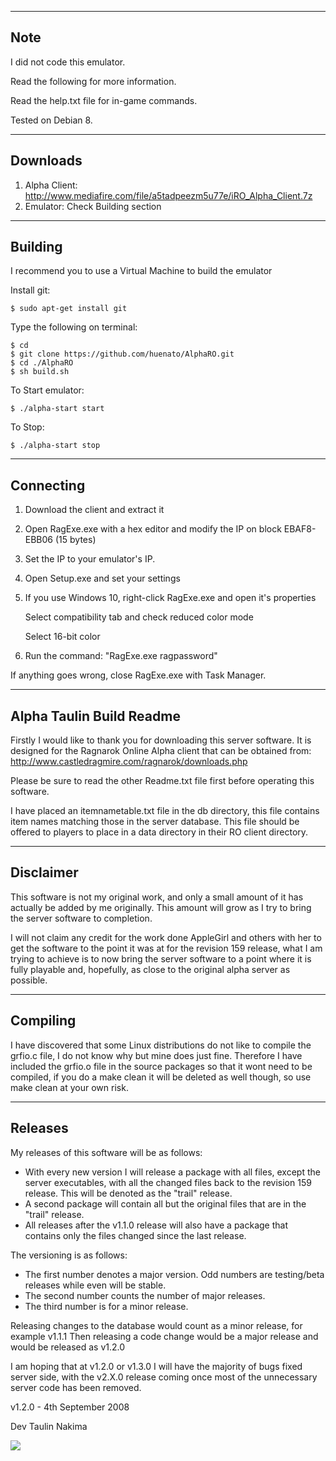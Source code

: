--------------------------------------------------------------
Note
--------------------------------------------------------------

I did not code this emulator.

Read the following for more information.

Read the help.txt file for in-game commands.

Tested on Debian 8.

--------------------------------------------------------------
Downloads
--------------------------------------------------------------

1. Alpha Client: http://www.mediafire.com/file/a5tadpeezm5u77e/iRO_Alpha_Client.7z
2. Emulator: Check Building section

--------------------------------------------------------------
Building
--------------------------------------------------------------

I recommend you to use a Virtual Machine to build the emulator

Install git:
```
$ sudo apt-get install git
```

Type the following on terminal:
```
$ cd
$ git clone https://github.com/huenato/AlphaRO.git
$ cd ./AlphaRO
$ sh build.sh
```

To Start emulator:
```
$ ./alpha-start start
```

To Stop:
```
$ ./alpha-start stop
```

--------------------------------------------------------------
Connecting
--------------------------------------------------------------

1. Download the client and extract it
2. Open RagExe.exe with a hex editor and modify the IP on block EBAF8-EBB06 (15 bytes)
3. Set the IP to your emulator's IP.
4. Open Setup.exe and set your settings
5. If you use Windows 10, right-click RagExe.exe and open it's properties

	Select compatibility tab and check reduced color mode
	
	Select 16-bit color
6. Run the command: "RagExe.exe ragpassword"

If anything goes wrong, close RagExe.exe with Task Manager.

--------------------------------------------------------------
Alpha Taulin Build Readme
--------------------------------------------------------------

Firstly I would like to thank you for downloading this server
software.
It is designed for the Ragnarok Online Alpha client that can 
be obtained from:
	http://www.castledragmire.com/ragnarok/downloads.php

Please be sure to read the other Readme.txt file first before
operating this software.

I have placed an itemnametable.txt file in the db directory,
this file contains item names matching those in the server 
database. This file should be offered to players to place in a
data directory in their RO client directory.

--------------------------------------------------------------
Disclaimer
--------------------------------------------------------------

This software is not my original work, and only a small amount
of it has actually be added by me originally. This amount will
grow as I try to bring the server software to completion.

I will not claim any credit for the work done AppleGirl and
others with her to get the software to the point it was at for
the revision 159 release, what I am trying to achieve is to
now bring the server software to a point where it is fully
playable and, hopefully, as close to the original alpha server
as possible.


--------------------------------------------------------------
Compiling
--------------------------------------------------------------

I have discovered that some Linux distributions do not like to
compile the grfio.c file, I do not know why but mine does just
fine.
Therefore I have included the grfio.o file in the source
packages so that it wont need to be compiled, if you do a make
clean it will be deleted as well though, so use make clean at
your own risk.


--------------------------------------------------------------
Releases
--------------------------------------------------------------

My releases of this software will be as follows:
* With every new version I will release a package with all 
files, except the server executables, with all the changed
files back to the revision 159 release. This will be denoted
as the "trail" release.
* A second package will contain all but the original files
that are in the "trail" release.
* All releases after the v1.1.0 release will also have a
package that contains only the files changed since the last
release.

The versioning is as follows:
* The first number denotes a major version. Odd numbers are
testing/beta releases while even will be stable.
* The second number counts the number of major releases.
* The third number is for a minor release.

Releasing changes to the database would count as a minor
release, for example v1.1.1
Then releasing a code change would be a major release and
would be released as v1.2.0

I am hoping that at v1.2.0 or v1.3.0 I will have the majority
of bugs fixed server side, with the v2.X.0 release coming
once most of the unnecessary server code has been removed.

v1.2.0 - 4th September 2008

Dev Taulin Nakima

<img src="https://puu.sh/rKfTk/475eacf4f1.bmp"/>
